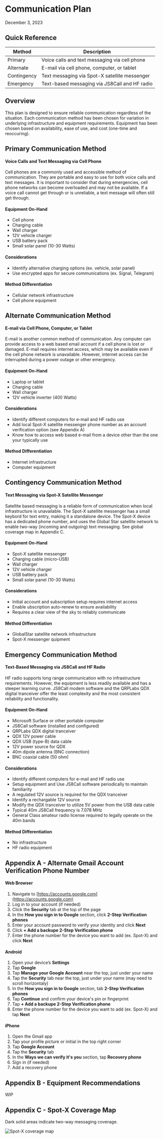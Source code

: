 # Communication Plan
December 3, 2023

## Quick Reference

| Method      | Description |
| ----------- | ----------- |
| Primary     | Voice calls and text messaging via cell phone |
| Alternate   | E-mail via cell phone, computer, or tablet    |
| Contingency | Text messaging via Spot-X satellite messenger |
| Emergency   | Text-based messaging via JS8Call and HF radio |


## Overview

This plan is designed to ensure reliable communication regardless of the situation. Each communication method has been chosen for variation in underlying infrastructure and equipment requirements. Equipment has been chosen based on availability, ease of use, and cost (one-time and reoccuring).


## Primary Communication Method
#### Voice Calls and Text Messaging via Cell Phone

Cell phones are a commonly used and accessible method of communication. They are portable and easy to use for both voice calls and text messages. It is important to consider that during emergencies, cell phone networks can become overloaded and may not be available. If a voice call cannot get through or is unreliable, a text message will often still get through.

#### Equipment On-Hand
- Cell phone
- Charging cable
- Wall charger
- 12V vehicle charger
- USB battery pack
- Small solar panel (10-30 Watts)

#### Considerations
- Identify alternative charging options (ex. vehicle, solar panel)
- Use encrypted apps for secure communications (ex. Signal, Telegram)

#### Method Differentiation
- Cellular network infrastructure
- Cell phone equipment


## Alternate Communication Method
#### E-mail via Cell Phone, Computer, or Tablet

E-mail is another common method of communication. Any computer can provide access to a web based email account if a cell phone is lost or damaged. E-mail requires internet access, which may be available even if the cell phone network is unavailable. However, internet access can be interrupted during a power outage or other emergency.

#### Equipment On-Hand
- Laptop or tablet
- Charging cable
- Wall charger
- 12V vehicle inverter (400 Watts)

#### Considerations
- Identify different computers for e-mail and HF radio use
- Add local Spot-X satellite messenger phone number as an account verification option (see Appendix A)
- Know how to access web based e-mail from a device other than the one your typically use

#### Method Differentiation
- Internet infrastructure
- Computer equipment


## Contingency Communication Method
#### Text Messaging via Spot-X Satellite Messenger

Satellite based messaging is a reliable form of communication when local infrastructure is unavailable. The Spot-X satellite messenger has a small keybord for text entry, making it a standalone device. The Spot-X device has a dedicated phone number, and uses the Global Star satellite network to enable two-way (incoming and outgoing) text messaging. See global coverage map in Appendix C.

#### Equipment On-Hand
- Spot-X satellite messenger
- Charging cable (micro-USB)
- Wall charger
- 12V vehicle charger
- USB battery pack
- Small solar panel (10-30 Watts)

#### Considerations
- Initial account and subscription setup requires internet access
- Enable ubscription auto-renew to ensure availability
- Requires a clear view of the sky to reliably communicate

#### Method Differentiation
- GlobalStar satellite network infrastructure
- Spot-X messenger quipment


## Emergency Communication Method
#### Text-Based Messaging via JS8Call and HF Radio

HF radio supports long range communication with no infrastructure requirements. However, the equipment is less readily available and has a steeper learning curve. JS8Call modem software and the QRPLabs QDX digital tranceiver offer the least complexity and the most consistent reliability and functionality.

#### Equipment On-Hand
- Microsoft Surface or other portable computer
- JS8Call software (installed and configured)
- QRPLabs QDX digital tranceiver
- QDX 12V power cable
- QDX USB (type-B) data cable
- 12V power source for QDX
- 40m dipole antenna (BNC connection)
- BNC coaxial cable (50 ohm)

#### Considerations
- Identify different computers for e-mail and HF radio use
- Setup equipment and Use JS8Call software periodically to maintain familiarity
- A regulated 12V source is required for the QDX tranceiver
- Identify a rechargable 12V source
- Modify the QDX tranceiver to utilize 5V power from the USB data cable
- Typical 40m JS8Call frequency is 7.078 MHz
- General Class amateur radio license required to legally operate on the 40m bands

#### Method Differentiation
- No infrastructure
- HF radio equipment


## Appendix A - Alternate Gmail Account Verification Phone Number
#### Web Browser
1. Navigate to [https://accounts.google.com](https://accounts.google.com)
2. Log in to your account (if needed)
3. Click the **Security** tab at the top of the page
4. In the **How you sign in to Google** section, click **2-Step Verification phones**
5. Enter your account password to verify your identity and click **Next**
6. Click **+ Add a backupe 2-Step Verification phone**
7. Enter the phone number for the device you want to add (ex. Spot-X) and click **Next**

#### Android
1. Open your device’s **Settings**
2. Tap **Google**
3. Tap **Manage your Google Account** near the top, just under your name
4. Tap the **Security** tab near the top, just under your name (may need to scroll horizontaly)
5. In the **How you sign in to Google** section, tab **2-Step Verification phones**
6. Tap **Continue** and confirm your device's pin or fingerprint
7. Tap **+ Add a backupe 2-Step Verification phone**
8. Enter the phone number for the device you want to add (ex. Spot-X) and tap **Next**

#### iPhone
1. Open the Gmail app
2. Tap your profile picture or initial in the top right corner
3. Tap **Google Account**
4. Tap the **Security** tab
5. In the **Ways we can verify it's you** section, tap **Recovery phone**
6. Sign in (if needed)
7. Add a recovery phone

## Appendix B - Equipment Recommendations

WIP

## Appendix C - Spot-X Coverage Map

Dark solid areas indicate two-way messaging coverage.

![Spot-X coverage map](static/spot-x-coverage.png)

